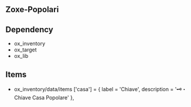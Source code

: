 ## Zoxe-Popolari

## Dependency 

* ox_inventory
* ox_target
* ox_lib


## Items
* ox_inventory/data/items
	['casa'] = {
		label = 'Chiave',
		description = '🗝️・Chiave Casa Popolare'
	},
